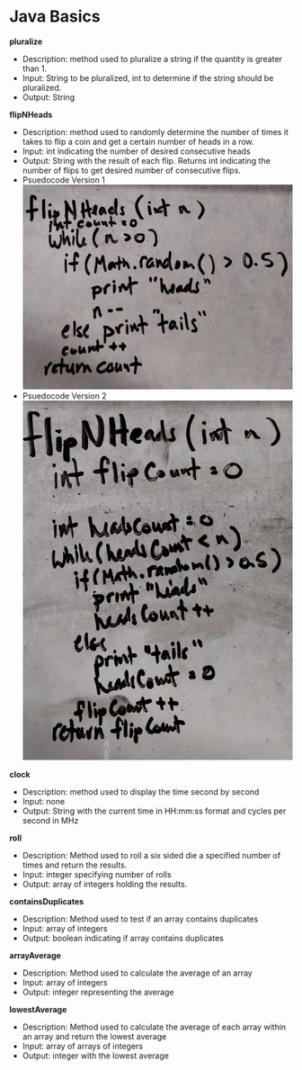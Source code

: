 # Java Basics
**pluralize**
- Description: method used to pluralize a string if the quantity is greater than 1.
- Input: String to be pluralized, int to determine if the string should be pluralized.
- Output: String

**flipNHeads**
- Description: method used to randomly determine the number of times it takes to flip a coin and get a certain number of heads in a row.
- Input: int indicating the number of desired consecutive heads
- Output: String with the result of each flip. Returns int indicating the number of flips to get desired number of consecutive flips.
- Psuedocode Version 1
![Psuedocode Version 1](./assets/flipNHeadsPsuedoV1.jpg)
- Psuedocode Version 2
![Psuedocode Version 2](./assets/flipNHeadsPsuedoV2.jpg)

**clock**
- Description: method used to display the time second by second
- Input: none
- Output: String with the current time in HH:mm:ss format and cycles per second in MHz

**roll**
- Description: Method used to roll a six sided die a specified number of times and return the results.
- Input: integer specifying number of rolls
- Output: array of integers holding the results.

**containsDuplicates**
- Description: Method used to test if an array contains duplicates
- Input: array of integers
- Output: boolean indicating if array contains duplicates

**arrayAverage**
- Description: Method used to calculate the average of an array
- Input: array of integers
- Output: integer representing the average

**lowestAverage**
- Description: Method used to calculate the average of each array within an array and return the lowest average
- Input: array of arrays of integers
- Output: integer with the lowest average